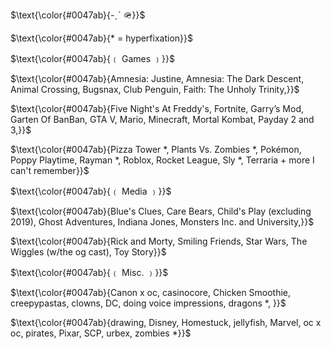 <p>
$\text{\color{#0047ab}{-ˏˋ 🪖}}$
</p>
<p>
$\text{\color{#0047ab}{* = hyperfixation}}$
</p>
<p>
$\text{\color{#0047ab}{﹙ Games ﹚}}$
</p>
<p>
$\text{\color{#0047ab}{Amnesia: Justine, Amnesia: The Dark Descent, Animal Crossing, Bugsnax, Club Penguin, Faith: The Unholy Trinity,}}$
</p>
<p>
$\text{\color{#0047ab}{Five Night's At Freddy's, Fortnite, Garry’s Mod, Garten Of BanBan, GTA V, Mario, Minecraft, Mortal Kombat, Payday 2 and 3,}}$
</p>
<p>
$\text{\color{#0047ab}{Pizza Tower *, Plants Vs. Zombies *, Pokémon, Poppy Playtime, Rayman *, Roblox, Rocket League, Sly *, Terraria + more I can't remember}}$
</p>
<p>
$\text{\color{#0047ab}{﹙ Media ﹚}}$
</p>
<p>
$\text{\color{#0047ab}{Blue's Clues, Care Bears, Child's Play (excluding 2019), Ghost Adventures, Indiana Jones, Monsters Inc. and University,}}$
</p>
<p>
$\text{\color{#0047ab}{Rick and Morty, Smiling Friends, Star Wars, The Wiggles (w/the og cast), Toy Story}}$
</p>
<p>
$\text{\color{#0047ab}{﹙ Misc. ﹚}}$
</p>
<p>
$\text{\color{#0047ab}{Canon x oc, casinocore, Chicken Smoothie, creepypastas, clowns, DC, doing voice impressions, dragons *, }}$
</p>
<p>
$\text{\color{#0047ab}{drawing, Disney, Homestuck, jellyfish, Marvel, oc x oc, pirates, Pixar, SCP, urbex, zombies *}}$
</p>

